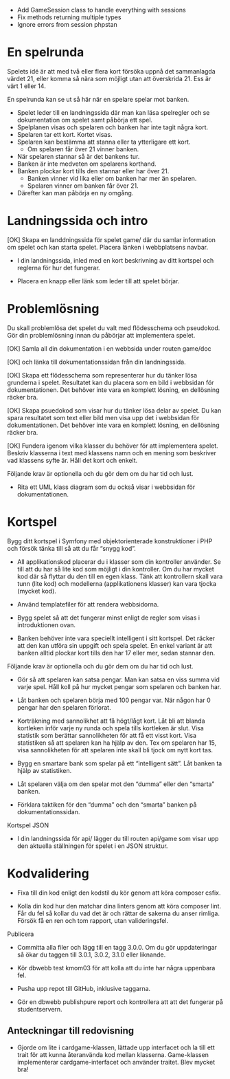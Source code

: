 * Add GameSession class to handle everything with sessions
* Fix methods returning multiple types
* Ignore errors from session phpstan

# En spelrunda

Spelets idé är att med två eller flera kort försöka uppnå det sammanlagda värdet 21, eller komma så nära som möjligt utan att överskrida 21. Ess är värt 1 eller 14.

En spelrunda kan se ut så här när en spelare spelar mot banken.

* Spelet leder till en landningssida där man kan läsa spelregler och se dokumentation om spelet samt påbörja ett spel.
* Spelplanen visas och spelaren och banken har inte tagit några kort.
* Spelaren tar ett kort. Kortet visas.
* Spelaren kan bestämma att stanna eller ta ytterligare ett kort.
    * Om spelaren får över 21 vinner banken.
* När spelaren stannar så är det bankens tur.
* Banken är inte medveten om spelarens korthand.
* Banken plockar kort tills den stannar eller har över 21.
    * Banken vinner vid lika eller om banken har mer än spelaren.
    * Spelaren vinner om banken får över 21.
* Därefter kan man påbörja en ny omgång.

# Landningssida och intro

[OK] Skapa en landdningssida för spelet game/ där du samlar information om spelet och kan starta spelet. Placera länken i webbplatsens navbar.

* I din landningssida, inled med en kort beskrivning av ditt kortspel och reglerna för hur det fungerar.

* Placera en knapp eller länk som leder till att spelet börjar.

# Problemlösning

Du skall problemlösa det spelet du valt med flödesschema och pseudokod. Gör din problemlösning innan du påbörjar att implementera spelet.

[OK] Samla all din dokumentation i en webbsida under routen game/doc 

[OK] och länka till dokumentationssidan från din landningssida.

[OK] Skapa ett flödesschema som representerar hur du tänker lösa grunderna i spelet. Resultatet kan du placera som en bild i webbsidan för dokumentationen. Det behöver inte vara en komplett lösning, en dellösning räcker bra.

[OK] Skapa psuedokod som visar hur du tänker lösa delar av spelet. Du kan spara resultatet som text eller bild men visa upp det i webbsidan för dokumentationen. Det behöver inte vara en komplett lösning, en dellösning räcker bra.

[OK] Fundera igenom vilka klasser du behöver för att implementera spelet. Beskriv klasserna i text med klassens namn och en mening som beskriver vad klassens syfte är. Håll det kort och enkelt.

Följande krav är optionella och du gör dem om du har tid och lust.

* Rita ett UML klass diagram som du också visar i webbsidan för dokumentationen.

# Kortspel

Bygg ditt kortspel i Symfony med objektorienterade konstruktioner i PHP och försök tänka till så att du får “snygg kod”.

* All applikationskod placerar du i klasser som din kontroller använder. Se till att du har så lite kod som möjligt i din kontroller. Om du har mycket kod där så flyttar du den till en egen klass. Tänk att kontrollern skall vara tunn (lite kod) och modellerna (applikationens klasser) kan vara tjocka (mycket kod).

* Använd templatefiler för att rendera webbsidorna.

* Bygg spelet så att det fungerar minst enligt de regler som visas i introduktionen ovan.

* Banken behöver inte vara speciellt intelligent i sitt kortspel. Det räcker att den kan utföra sin uppgift och spela spelet. En enkel variant är att banken alltid plockar kort tills den har 17 eller mer, sedan stannar den.

Följande krav är optionella och du gör dem om du har tid och lust.

* Gör så att spelaren kan satsa pengar. Man kan satsa en viss summa vid varje spel. Håll koll på hur mycket pengar som spelaren och banken har.

* Låt banken och spelaren börja med 100 pengar var. När någon har 0 pengar har den spelaren förlorat.

* Korträkning med sannolikhet att få högt/lågt kort. Låt bli att blanda kortleken inför varje ny runda och spela tills kortleken är slut. Visa statistik som berättar sannolikheten för att få ett visst kort. Visa statistiken så att spelaren kan ha hjälp av den. Tex om spelaren har 15, visa sannolikheten för att spelaren inte skall bli tjock om nytt kort tas.

* Bygg en smartare bank som spelar på ett “intelligent sätt”. Låt banken ta hjälp av statistiken.

* Låt spelaren välja om den spelar mot den “dumma” eller den “smarta” banken.

* Förklara taktiken för den “dumma” och den “smarta” banken på dokumentationssidan.

Kortspel JSON

* I din landningssida för api/ lägger du till routen api/game som visar upp den aktuella ställningen för spelet i en JSON struktur.

# Kodvalidering

* Fixa till din kod enligt den kodstil du kör genom att köra composer csfix.

* Kolla din kod hur den matchar dina linters genom att köra composer lint. Får du fel så kollar du vad det är och rättar de sakerna du anser rimliga. Försök få en ren och tom rapport, utan valideringsfel.

Publicera

* Committa alla filer och lägg till en tagg 3.0.0. Om du gör uppdateringar så ökar du taggen till 3.0.1, 3.0.2, 3.1.0 eller liknande.

* Kör dbwebb test kmom03 för att kolla att du inte har några uppenbara fel.

* Pusha upp repot till GitHub, inklusive taggarna.

* Gör en dbwebb publishpure report och kontrollera att att det fungerar på studentservern.




## Anteckningar till redovisning

* Gjorde om lite i cardgame-klassen, lättade upp interfacet och la till ett trait för att kunna återanvända kod mellan klasserna. Game-klassen implementerar cardgame-interfacet och använder traitet. Blev mycket bra!
